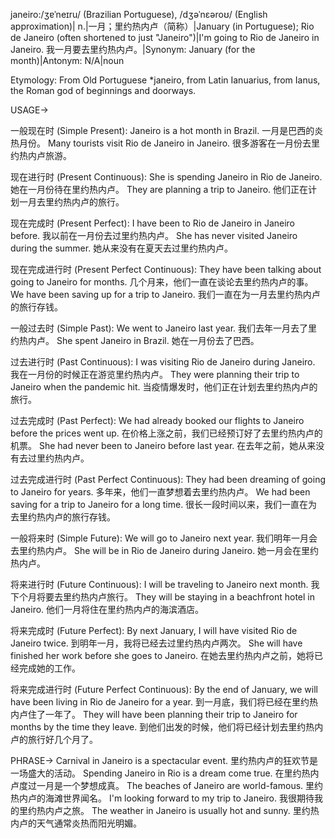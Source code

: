 janeiro:/ʒɐˈneɪru/ (Brazilian Portuguese), /dʒəˈnɛəroʊ/ (English approximation)| n.|一月；里约热内卢（简称）|January (in Portuguese); Rio de Janeiro (often shortened to just "Janeiro")|I'm going to Rio de Janeiro in Janeiro. 我一月要去里约热内卢。|Synonym: January (for the month)|Antonym: N/A|noun

Etymology: From Old Portuguese *janeiro, from Latin Ianuarius, from Ianus, the Roman god of beginnings and doorways.

USAGE->

一般现在时 (Simple Present):
Janeiro is a hot month in Brazil.  一月是巴西的炎热月份。
Many tourists visit Rio de Janeiro in Janeiro. 很多游客在一月份去里约热内卢旅游。


现在进行时 (Present Continuous):
She is spending Janeiro in Rio de Janeiro. 她在一月份待在里约热内卢。
They are planning a trip to Janeiro. 他们正在计划一月去里约热内卢的旅行。


现在完成时 (Present Perfect):
I have been to Rio de Janeiro in Janeiro before. 我以前在一月份去过里约热内卢。
She has never visited Janeiro during the summer. 她从来没有在夏天去过里约热内卢。


现在完成进行时 (Present Perfect Continuous):
They have been talking about going to Janeiro for months. 几个月来，他们一直在谈论去里约热内卢的事。
We have been saving up for a trip to Janeiro. 我们一直在为一月去里约热内卢的旅行存钱。


一般过去时 (Simple Past):
We went to Janeiro last year. 我们去年一月去了里约热内卢。
She spent Janeiro in Brazil. 她在一月份去了巴西。


过去进行时 (Past Continuous):
I was visiting Rio de Janeiro during Janeiro. 我在一月份的时候正在游览里约热内卢。
They were planning their trip to Janeiro when the pandemic hit. 当疫情爆发时，他们正在计划去里约热内卢的旅行。


过去完成时 (Past Perfect):
We had already booked our flights to Janeiro before the prices went up. 在价格上涨之前，我们已经预订好了去里约热内卢的机票。
She had never been to Janeiro before last year. 在去年之前，她从来没有去过里约热内卢。


过去完成进行时 (Past Perfect Continuous):
They had been dreaming of going to Janeiro for years. 多年来，他们一直梦想着去里约热内卢。
We had been saving for a trip to Janeiro for a long time. 很长一段时间以来，我们一直在为去里约热内卢的旅行存钱。


一般将来时 (Simple Future):
We will go to Janeiro next year. 我们明年一月会去里约热内卢。
She will be in Rio de Janeiro during Janeiro.  她一月会在里约热内卢。


将来进行时 (Future Continuous):
I will be traveling to Janeiro next month. 我下个月将要去里约热内卢旅行。
They will be staying in a beachfront hotel in Janeiro. 他们一月将住在里约热内卢的海滨酒店。


将来完成时 (Future Perfect):
By next January, I will have visited Rio de Janeiro twice. 到明年一月，我将已经去过里约热内卢两次。
She will have finished her work before she goes to Janeiro. 在她去里约热内卢之前，她将已经完成她的工作。


将来完成进行时 (Future Perfect Continuous):
By the end of January, we will have been living in Rio de Janeiro for a year. 到一月底，我们将已经在里约热内卢住了一年了。
They will have been planning their trip to Janeiro for months by the time they leave. 到他们出发的时候，他们将已经计划去里约热内卢的旅行好几个月了。


PHRASE->
Carnival in Janeiro is a spectacular event. 里约热内卢的狂欢节是一场盛大的活动。
Spending Janeiro in Rio is a dream come true. 在里约热内卢度过一月是一个梦想成真。
The beaches of Janeiro are world-famous. 里约热内卢的海滩世界闻名。
I'm looking forward to my trip to Janeiro. 我很期待我的里约热内卢之旅。
The weather in Janeiro is usually hot and sunny. 里约热内卢的天气通常炎热而阳光明媚。
